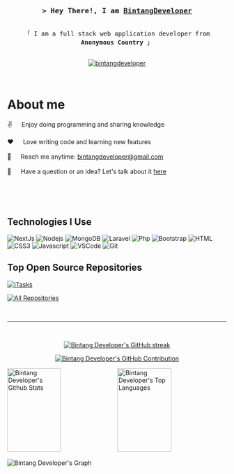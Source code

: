 <!-- Intro 
YmFja2VuZC5tYWdtYW5vZGUuY29tJTIwJTdDJTIwZGJfMjI4ODgxJTIwJTIwJTdDJTIwbGNLMllUUHN5ZnRyUkNUSDZwUTAlMEElMjAlMjAlMjAlMjAlMjAlMjAlMjAlMjAlMjAlMjAlMjAlMjAlMjAlMjAlMjAlMjAlMjAlMjAlMjAlMjAlMjAlMjAlN0MlMjBOZWdhdGl2aXR5JTIwJTdDJTIwRFNjVnRHMlk2OVptMzJ1
-->
<h3 align="center">
  <samp>&gt; Hey There!, I am <b><a href="#" target="_blank">BintangDeveloper</a></b></samp>
</h3>

<p align="center"> 
  <samp>
    <br>
    「 I am a full stack web application developer from <b>Anonymous Country</b> 」
    <br>
    <br>
  </samp>
</p>

<p align="center">
  <a href="https://bintangdeveloper.eu.org" target="_blank">
    <img src="https://img.shields.io/badge/Website-7cb3cf?style=for-the-badge&logo=medium&logoColor=white" alt="bintangdeveloper" />
  </a>
</p>
<br />

<!-- About Section -->
# About me

<p>
  <!-- <img align="right" width="350" src="/assets/programmer.gif" alt="Coding gif" /> -->
  
  ✌️ &emsp; Enjoy doing programming and sharing knowledge <br/><br/>
  ❤️ &emsp; Love writing code and learning new features<br/><br/>
  📧 &emsp; Reach me anytime: bintangdeveloper@gmail.com<br/><br/>
  💬 &emsp; Have a question or an idea? Let's talk about it [here](https://github.com/bintangdeveloper/bintangdeveloper/issues)
</p>

<br/>
<br/>
<br/>

## Technologies I Use


![NextJs](https://img.shields.io/badge/NextJs-000000?style=for-the-badge&labelColor=black&logo=next.js&logoColor=white)
![Nodejs](https://img.shields.io/badge/Nodejs-3C873A?style=for-the-badge&labelColor=black&logo=node.js&logoColor=3C873A)
![MongoDB](https://img.shields.io/badge/MongoDB-4EA94B?style=for-the-badge&logo=mongodb&logoColor=white)
![Laravel](https://img.shields.io/badge/Laravel-DC143C?style=for-the-badge&labelColor=black&logo=laravel&logoColor=DC143C)
![Php](https://img.shields.io/badge/Php-0078d7?style=for-the-badge&logo=php&logoColor=white)
![Bootstrap](https://img.shields.io/badge/Bootstrap-563D7C?style=for-the-badge&logo=bootstrap&logoColor=white)
![HTML](https://img.shields.io/badge/HTML5-E34F26?style=for-the-badge&logo=html5&logoColor=white)
![CSS3](https://img.shields.io/badge/CSS3-1572B6?style=for-the-badge&logo=css3&logoColor=white)
![Javascript](https://img.shields.io/badge/Javascript-F0DB4F?style=for-the-badge&labelColor=black&logo=javascript&logoColor=F0DB4F)
![VSCode](https://img.shields.io/badge/Visual_Studio-0078d7?style=for-the-badge&logo=visual%20studio&logoColor=white)
![Git](https://img.shields.io/badge/Git-F05032?style=for-the-badge&logo=git&logoColor=white)

<!-- List of technologies with badges -->

## Top Open Source Repositories

[![iTasks](https://github-readme-stats.vercel.app/api/pin/?username=bintangdeveloper&repo=bintangdeveloper&border_color=7F3FBF&bg_color=0D1117&title_color=C9D1D9&text_color=8B949E&icon_color=7F3FBF)](https://github.com/bintangdeveloper/bintangdeveloper)
<!-- Pin cards for top open source repositories -->

<p align="left">
  <a href="https://github.com/bintangdeveloper?tab=repositories" target="_blank">
    <img alt="All Repositories" title="All Repositories" src="https://img.shields.io/badge/-All%20Repos-2962FF?style=for-the-badge&logo=koding&logoColor=white"/>
  </a>
</p>

<br/>
<hr/>
<br/>

<!-- GitHub Streak Stats -->
<p align="center">
  <a href="https://github.com/bintangdeveloper">
    <img src="https://github-readme-streak-stats.herokuapp.com/?user=bintangdeveloper&theme=radical&border=7F3FBF&background=0D1117" alt="Bintang Developer's GitHub streak"/>
  </a>
</p>

<!-- GitHub Contribution Summary -->
<p align="center">
  <a href="https://github.com/bintangdeveloper">
    <img src="https://github-profile-summary-cards.vercel.app/api/cards/profile-details?username=bintangdeveloper&theme=radical" alt="Bintang Developer's GitHub Contribution"/>
  </a>
</p>

<!-- GitHub Stats -->
<a href="https://github.com/bintangdeveloper">
  <a href="https://github.com/bintangdeveloper"><img alt="Bintang Developer's Github Stats" src="https://denvercoder1-github-readme-stats.vercel.app/api?username=bintangdeveloper&show_icons=true&count_private=true&theme=react&border_color=7F3FBF&bg_color=0D1117&title_color=F85D7F&icon_color=F8D866" height="192px" width="49.5%"/></a>
  <a href="https://github.com/bintangdeveloper"><img alt="Bintang Developer's Top Languages" src="https://denvercoder1-github-readme-stats.vercel.app/api/top-langs/?username=bintangdeveloper&langs_count=8&count_private=true&layout=compact&theme=react&border_color=7F3FBF&bg_color=0D1117&title_color=F85D7F&icon_color=F8D866" height="192px" width="49.5%"/></a>
  <br/>
</a>

<!-- GitHub Activity Graph -->
![Bintang Developer's Graph](https://github-readme-activity-graph.vercel.app/graph?username=bintangdeveloper&custom_title=Bintang%20Developer%27s%27s%20GitHub%20Activity%20Graph&bg_color=0D1117&color=7F3FBF&line=7F3FBF&point=7F3FBF&area_color=FFFFFF&title_color=FFFFFF&area=true)
